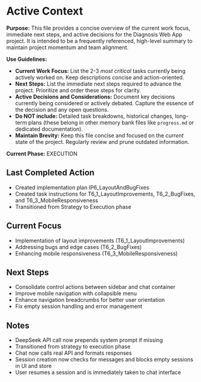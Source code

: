 # Active Context

**Purpose:** This file provides a concise overview of the current work focus, immediate next steps, and active decisions for the Diagnosis Web App project. It is intended to be a frequently referenced, high-level summary to maintain project momentum and team alignment.

**Use Guidelines:**
- **Current Work Focus:**  List the 2-3 *most critical* tasks currently being actively worked on. Keep descriptions concise and action-oriented.
- **Next Steps:**  List the immediate next steps required to advance the project. Prioritize and order these steps for clarity.
- **Active Decisions and Considerations:** Document key decisions currently being considered or actively debated. Capture the essence of the decision and any open questions.
- **Do NOT include:** Detailed task breakdowns, historical changes, long-term plans (these belong in other memory bank files like `progress.md` or dedicated documentation).
- **Maintain Brevity:** Keep this file concise and focused on the *current* state of the project. Regularly review and prune outdated information.

**Current Phase:** EXECUTION

## Last Completed Action
- Created implementation plan IP6_LayoutAndBugFixes
- Created task instructions for T6_1_LayoutImprovements, T6_2_BugFixes, and T6_3_MobileResponsiveness
- Transitioned from Strategy to Execution phase

## Current Focus
- Implementation of layout improvements (T6_1_LayoutImprovements)
- Addressing bugs and edge cases (T6_2_BugFixes)
- Enhancing mobile responsiveness (T6_3_MobileResponsiveness)

## Next Steps
- Consolidate control actions between sidebar and chat container
- Improve mobile navigation with collapsible menu
- Enhance navigation breadcrumbs for better user orientation
- Fix empty session handling and error management

## Notes
- DeepSeek API call now prepends system prompt if missing
- Transitioned from strategy to execution phase
- Chat now calls real API and formats responses
- Session creation now checks for messages and blocks empty sessions in UI and store
- User resumes a session and is immediately taken to chat interface
